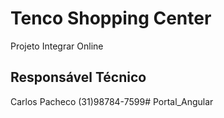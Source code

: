 # Tenco Shopping Center

Projeto Integrar Online

## Responsável Técnico

Carlos Pacheco
(31)98784-7599#   P o r t a l _ A n g u l a r  
 
